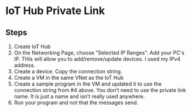 # IoT Hub Private Link

## Steps
1. Create IoT Hub
1. On the Networking Page, choose "Selected IP Ranges".  Add your PC's IP.  THis will allow you to add/remove/update devices.  I used my IPv4 address.
1. Create a device.  Copy the connection string.
1. Create a VM in the same VNet as the IoT Hub
1. Create a sample program in the VM and updated it to use the connection string from #4 above.  You don’t need to use the private link name.  It is just a name and isn’t really used anywhere.
1. Run your program and not that the messages send.
